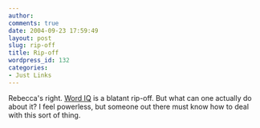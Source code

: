 ```yaml
---
author:
comments: true
date: 2004-09-23 17:59:49
layout: post
slug: rip-off
title: Rip-off
wordpress_id: 132
categories:
- Just Links
---
```


Rebecca's right. [Word IQ](http://www.rebeccablood.net/archive/2004/09.html#22ripoff) is a blatant rip-off. But what can one actually do about it? I feel powerless, but someone out there must know how to deal with this sort of thing.

